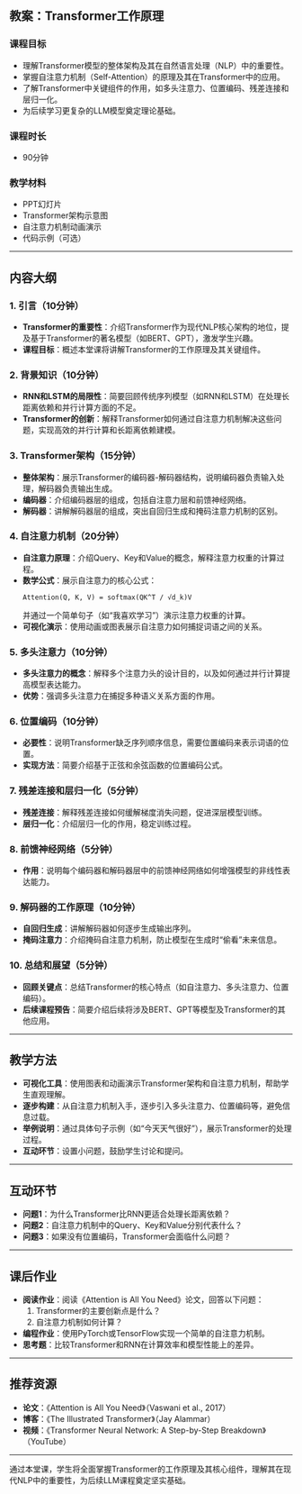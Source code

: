 ## 教案：Transformer工作原理

### 课程目标
- 理解Transformer模型的整体架构及其在自然语言处理（NLP）中的重要性。
- 掌握自注意力机制（Self-Attention）的原理及其在Transformer中的应用。
- 了解Transformer中关键组件的作用，如多头注意力、位置编码、残差连接和层归一化。
- 为后续学习更复杂的LLM模型奠定理论基础。

### 课程时长
- 90分钟

### 教学材料
- PPT幻灯片
- Transformer架构示意图
- 自注意力机制动画演示
- 代码示例（可选）

---

## 内容大纲

### 1. 引言（10分钟）
- **Transformer的重要性**：介绍Transformer作为现代NLP核心架构的地位，提及基于Transformer的著名模型（如BERT、GPT），激发学生兴趣。
- **课程目标**：概述本堂课将讲解Transformer的工作原理及其关键组件。

### 2. 背景知识（10分钟）
- **RNN和LSTM的局限性**：简要回顾传统序列模型（如RNN和LSTM）在处理长距离依赖和并行计算方面的不足。
- **Transformer的创新**：解释Transformer如何通过自注意力机制解决这些问题，实现高效的并行计算和长距离依赖建模。

### 3. Transformer架构（15分钟）
- **整体架构**：展示Transformer的编码器-解码器结构，说明编码器负责输入处理，解码器负责输出生成。
- **编码器**：介绍编码器层的组成，包括自注意力层和前馈神经网络。
- **解码器**：讲解解码器层的组成，突出自回归生成和掩码注意力机制的区别。

### 4. 自注意力机制（20分钟）
- **自注意力原理**：介绍Query、Key和Value的概念，解释注意力权重的计算过程。
- **数学公式**：展示自注意力的核心公式：
  ```
  Attention(Q, K, V) = softmax(QK^T / √d_k)V
  ```
  并通过一个简单句子（如“我喜欢学习”）演示注意力权重的计算。
- **可视化演示**：使用动画或图表展示自注意力如何捕捉词语之间的关系。

### 5. 多头注意力（10分钟）
- **多头注意力的概念**：解释多个注意力头的设计目的，以及如何通过并行计算提高模型表达能力。
- **优势**：强调多头注意力在捕捉多种语义关系方面的作用。

### 6. 位置编码（10分钟）
- **必要性**：说明Transformer缺乏序列顺序信息，需要位置编码来表示词语的位置。
- **实现方法**：简要介绍基于正弦和余弦函数的位置编码公式。

### 7. 残差连接和层归一化（5分钟）
- **残差连接**：解释残差连接如何缓解梯度消失问题，促进深层模型训练。
- **层归一化**：介绍层归一化的作用，稳定训练过程。

### 8. 前馈神经网络（5分钟）
- **作用**：说明每个编码器和解码器层中的前馈神经网络如何增强模型的非线性表达能力。

### 9. 解码器的工作原理（10分钟）
- **自回归生成**：讲解解码器如何逐步生成输出序列。
- **掩码注意力**：介绍掩码自注意力机制，防止模型在生成时“偷看”未来信息。

### 10. 总结和展望（5分钟）
- **回顾关键点**：总结Transformer的核心特点（如自注意力、多头注意力、位置编码）。
- **后续课程预告**：简要介绍后续将涉及BERT、GPT等模型及Transformer的其他应用。

---

## 教学方法
- **可视化工具**：使用图表和动画演示Transformer架构和自注意力机制，帮助学生直观理解。
- **逐步构建**：从自注意力机制入手，逐步引入多头注意力、位置编码等，避免信息过载。
- **举例说明**：通过具体句子示例（如“今天天气很好”），展示Transformer的处理过程。
- **互动环节**：设置小问题，鼓励学生讨论和提问。

---

## 互动环节
- **问题1**：为什么Transformer比RNN更适合处理长距离依赖？
- **问题2**：自注意力机制中的Query、Key和Value分别代表什么？
- **问题3**：如果没有位置编码，Transformer会面临什么问题？

---

## 课后作业
- **阅读作业**：阅读《Attention is All You Need》论文，回答以下问题：
  1. Transformer的主要创新点是什么？
  2. 自注意力机制如何计算？
- **编程作业**：使用PyTorch或TensorFlow实现一个简单的自注意力机制。
- **思考题**：比较Transformer和RNN在计算效率和模型性能上的差异。

---

## 推荐资源
- **论文**：《Attention is All You Need》（Vaswani et al., 2017）
- **博客**：《The Illustrated Transformer》（Jay Alammar）
- **视频**：《Transformer Neural Network: A Step-by-Step Breakdown》（YouTube）

---

通过本堂课，学生将全面掌握Transformer的工作原理及其核心组件，理解其在现代NLP中的重要性，为后续LLM课程奠定坚实基础。